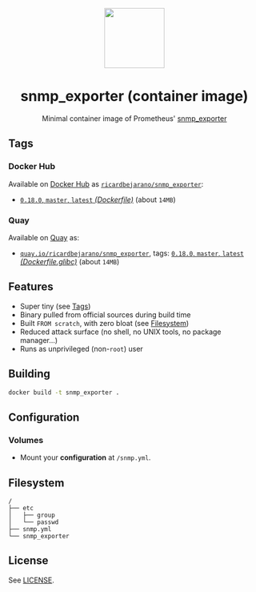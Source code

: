 <p align="center"><img src="https://emojipedia-us.s3.dualstack.us-west-1.amazonaws.com/thumbs/320/apple/198/fire-extinguisher_1f9ef.png" width="120px"></p>
<h1 align="center">snmp_exporter (container image)</h1>
<p align="center">Minimal container image of Prometheus' <a href="https://github.com/prometheus/snmp_exporter">snmp_exporter</a></p>


## Tags

### Docker Hub

Available on [Docker Hub](https://hub.docker.com) as [`ricardbejarano/snmp_exporter`](https://hub.docker.com/r/ricardbejarano/snmp_exporter):

- [`0.18.0`, `master`, `latest` *(Dockerfile)*](https://github.com/ricardbejarano/snmp_exporter/blob/master/Dockerfile) (about `14MB`)

### Quay

Available on [Quay](https://quay.io) as:

- [`quay.io/ricardbejarano/snmp_exporter`](https://quay.io/repository/ricardbejarano/snmp_exporter), tags: [`0.18.0`, `master`, `latest` *(Dockerfile.glibc)*](https://github.com/ricardbejarano/snmp_exporter/blob/master/Dockerfile.glibc) (about `14MB`)


## Features

* Super tiny (see [Tags](#tags))
* Binary pulled from official sources during build time
* Built `FROM scratch`, with zero bloat (see [Filesystem](#filesystem))
* Reduced attack surface (no shell, no UNIX tools, no package manager...)
* Runs as unprivileged (non-`root`) user


## Building

```bash
docker build -t snmp_exporter .
```


## Configuration

### Volumes

- Mount your **configuration** at `/snmp.yml`.


## Filesystem

```
/
├── etc
│   ├── group
│   └── passwd
├── snmp.yml
└── snmp_exporter
```


## License

See [LICENSE](https://github.com/ricardbejarano/snmp_exporter/blob/master/LICENSE).
